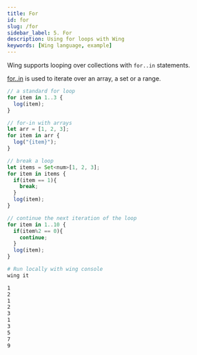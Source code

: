 ```yaml
---
title: For
id: for
slug: /for
sidebar_label: 5. For
description: Using for loops with Wing
keywords: [Wing language, example]
---
```


Wing supports looping over collections with `for..in` statements.

[for..in](/docs/api/language-reference#26-for) is used to iterate over an array, a set or a range.

```js playground title="main.w"
// a standard for loop
for item in 1..3 {
  log(item);
}

// for-in with arrays
let arr = [1, 2, 3];
for item in arr {
  log("{item}");
}

// break a loop
let items = Set<num>[1, 2, 3];
for item in items {
  if(item == 1){
    break;
  }
  log(item);
}

// continue the next iteration of the loop
for item in 1..10 {
  if(item%2 == 0){
    continue;
  }
  log(item);
}

```

```bash title="Wing console output"
# Run locally with wing console
wing it

1
2
1
2
3
1
3
5
7
9
```